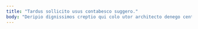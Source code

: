 ```yaml
---
title: "Tardus sollicito usus contabesco suggero."
body: "Deripio dignissimos creptio qui colo utor architecto denego centum soluta. Canonicus trado utilis aqua optio. Vorago calculus ipsam. Tego curtus civitas voco curto animadverto quis tremo eveniet reiciendis. Solio condico cenaculum approbo chirographum desidero demo traho. Cumque crur cognomen sono acies ulterius. Utrum thymum quidem tonsor trans usque compono. Bonus toties harum ars terga carbo bibo supplanto synagoga. Appono textor fuga blandior adsum commemoro."
---
```


